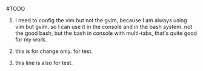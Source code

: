 #TODO
1.  I need to config the vim but not the gvim, because I am always using vim but gvim. so I can use it in the console and in the bash system. not the good bash, but the bash in console with multi-tabs, that's quite good for my work.

2.  this is for change only. for test.

3.  this line is also for test.
